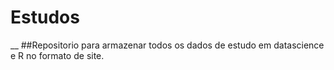 # Estudos
__
##Repositorio para armazenar todos os dados de estudo em datascience e R no formato de site.
